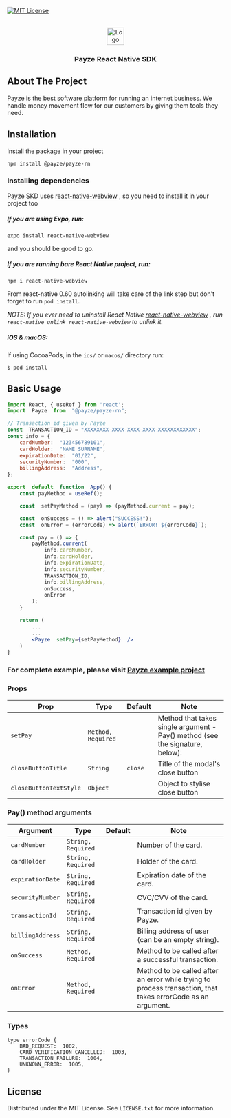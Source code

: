 [comment]: <> ([![Stargazers][stars-shield]][stars-url])

[![MIT License][license-shield]][license-url]

<!-- PROJECT LOGO -->

<br  />

<div  align="center">

<a  href="https://payze.io"  target="_blank">

<img  src="https://payze.io/assets/images/logo_v2.svg"  alt="Logo"  height="40">

</a>

<h3  align="center">Payze React Native SDK</h3>

</div>

<!-- ABOUT THE PROJECT -->

## About The Project

Payze is the best software platform for running an internet business. We handle money movement flow for our customers by giving them tools they need.

<!-- GETTING STARTED -->

## Installation

Install the package in your project

```
npm install @payze/payze-rn
```

### Installing dependencies

Payze SKD uses [react-native-webview](https://www.npmjs.com/package/react-native-webview) , so you need to install it in your project too

##### If you are using Expo, run:

```
expo install react-native-webview
```

and you should be good to go.
</br>

##### If you are running bare React Native project, run:

```
npm i react-native-webview
```

From react-native 0.60 autolinking will take care of the link step but don't forget to run `pod install`.

_NOTE: If you ever need to uninstall React Native [react-native-webview](https://www.npmjs.com/package/react-native-webview) , run `react-native unlink react-native-webview` to unlink it._

##### iOS & macOS:

If using CocoaPods, in the `ios/` or `macos/` directory run:

```
$ pod install
```

## Basic Usage

```jsx
import React, { useRef } from 'react';
import  Payze  from  "@payze/payze-rn";

// Transaction id given by Payze
const  TRANSACTION_ID = "XXXXXXXX-XXXX-XXXX-XXXX-XXXXXXXXXXXX";
const info = {
	cardNumber:  "123456789101",
	cardHolder:  "NAME SURNAME",
	expirationDate:  "01/22",
	securityNumber:  "000",
	billingAddress:  "Address",
};

export  default  function  App() {
	const payMethod = useRef();

	const  setPayMethod = (pay) => (payMethod.current = pay);

	const  onSuccess = () => alert("SUCCESS!");
	const  onError = (errorCode) => alert(`ERROR! ${errorCode}`);

	const pay = () => {
		payMethod.current(
			info.cardNumber,
			info.cardHolder,
			info.expirationDate,
			info.securityNumber,
			TRANSACTION_ID,
			info.billingAddress,
			onSuccess,
			onError
		);
	}

	return (
		...
		...
		<Payze  setPay={setPayMethod}  />
	)
}
```

### For complete example, please visit [Payze example project](https://github.com/payzeio/payze-react-native-sdk-example)

### Props

| Prop                   | Type               | Default | Note                                                                         |
| ---------------------- | ------------------ | ------- | ---------------------------------------------------------------------------- |
| `setPay`               | `Method, Required` |         | Method that takes single argument - Pay() method (see the signature, below). |
| `closeButtonTitle`     | `String`           | `close` | Title of the modal's close button                                            |
| `closeButtonTextStyle` | `Object`           |         | Object to stylise close button                                               |

### Pay() method arguments

| Argument         | Type               | Default | Note                                                                                                         |
| ---------------- | ------------------ | ------- | ------------------------------------------------------------------------------------------------------------ |
| `cardNumber`     | `String, Required` |         | Number of the card.                                                                                          |
| `cardHolder`     | `String, Required` |         | Holder of the card.                                                                                          |
| `expirationDate` | `String, Required` |         | Expiration date of the card.                                                                                 |
| `securityNumber` | `String, Required` |         | CVC/CVV of the card.                                                                                         |
| `transactionId`  | `String, Required` |         | Transaction id given by Payze.                                                                               |
| `billingAddress` | `String, Required` |         | Billing address of user (can be an empty string).                                                            |
| `onSuccess`      | `Method, Required` |         | Method to be called after a successful transaction.                                                          |
| `onError`        | `Method, Required` |         | Method to be called after an error while trying to process transaction, that takes errorCode as an argument. |

### Types

```
type errorCode {
	BAD_REQUEST:  1002,
	CARD_VERIFICATION_CANCELLED:  1003,
	TRANSACTION_FAILURE:  1004,
	UNKNOWN_ERROR:  1005,
}
```

<!-- LICENSE -->

## License

Distributed under the MIT License. See `LICENSE.txt` for more information.

[stars-shield]: https://img.shields.io/github/stars/othneildrew/Best-README-Template.svg?style=for-the-badge
[stars-url]: https://github.com/othneildrew/Best-README-Template/stargazers
[license-shield]: https://img.shields.io/github/license/othneildrew/Best-README-Template.svg?style=for-the-badge
[license-url]: https://github.com/LICENSE.txt
